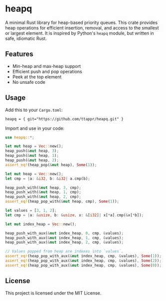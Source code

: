 # heapq

A minimal Rust library for heap-based priority queues. This crate provides
heap operations for efficient insertion, removal, and access to the smallest
or largest element. It is inspired by Python's `heapq` module, but written
in safe, idiomatic Rust.

## Features

- Min-heap and max-heap support
- Efficient push and pop operations
- Peek at the top element
- No unsafe code

## Usage

Add this to your `Cargo.toml`:

```
heapq = { git="https://github.com/ttappr/heapq.git" }
```

Import and use in your code:

```rust
use heapq::*;

let mut heap = Vec::new();
heap_push(&mut heap, 3);
heap_push(&mut heap, 1);
heap_push(&mut heap, 2);
assert_eq!(heap_pop(&mut heap), Some(1));

let mut heap = Vec::new();
let cmp = |a: &i32, b: &i32| a.cmp(b);

heap_push_with(&mut heap, 3, cmp);
heap_push_with(&mut heap, 1, cmp);
heap_push_with(&mut heap, 2, cmp);
assert_eq!(heap_pop_with(&mut heap, cmp), Some(1));

let values = [3, 1, 2];
let cmp = |a: &usize, b: &usize, x: &[i32]| x[*a].cmp(&x[*b]);

let mut index_heap = Vec::new();

heap_push_with_aux(&mut index_heap, 0, cmp, &values);
heap_push_with_aux(&mut index_heap, 1, cmp, &values);
heap_push_with_aux(&mut index_heap, 2, cmp, &values);

// Values popped from heap are indexes into `values`.
assert_eq!(heap_pop_with_aux(&mut index_heap, cmp, &values), Some(1));
assert_eq!(heap_pop_with_aux(&mut index_heap, cmp, &values), Some(2));
assert_eq!(heap_pop_with_aux(&mut index_heap, cmp, &values), Some(0));
```

## License

This project is licensed under the MIT License.
